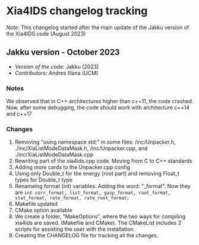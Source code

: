 # Xia4IDS changelog tracking

_Note:_  This changelog started after the main update of the Jakku version of the Xia4IDS code (August 2023)

## Jakku version - October 2023

 - _Version of the code:_ Jakku (2023)
 - _Contributors:_            Andres Illana (UCM)

### Notes

We observed that in C++ architectures higher than c++11, the code crashed. Now, after some debugging, the code should work with architecture c++14 and c++17


### Changes

1. Removing "using namespace std;" in some files: /inc/Unpacker.h, ./inc/XiaListModeDataMask.h, /inc/Unpacker.cpp, and ./inc/XiaListModeDataMask.cpp
2. Rewriting part of the xia4ids.cpp code. Moving from C to C++ standards
3. Adding more cards to the Unpacker.cpp config
4. Using only Double_t for the energy (root part) and removing Float_t types for Double_t type
5. Renameing format (int) variables. Adding the word: "_format". Now they are `int corr_format, list_format, gasp_format, root_format, stat_format, rate_format, rate_root_format;`
6. Makefile updated
7. CMake option available
8. We create a folder, "MakeOptions", where the two ways for compiling xia4ids are saved. (Makefile and CMake). The CMakeList includes 2 scripts for assisting the user with the installation.
9. Creating the CHANGELOG file for tracking all the changes.

